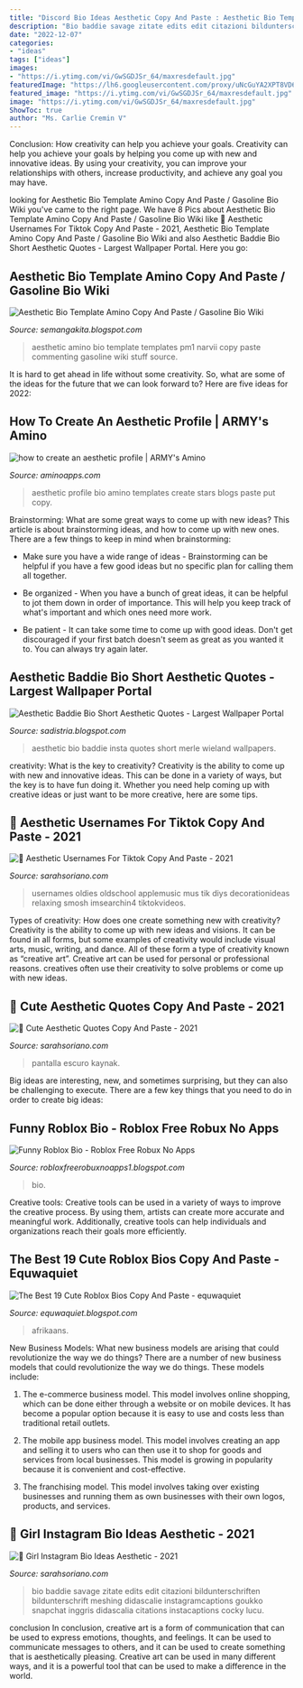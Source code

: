```yaml
---
title: "Discord Bio Ideas Aesthetic Copy And Paste : Aesthetic Bio Template Amino Copy And Paste / Gasoline Bio Wiki"
description: "Bio baddie savage zitate edits edit citazioni bildunterschriften bildunterschrift meshing didascalie instagramcaptions goukko snapchat inggris didascalia citations instacaptions cocky lucu"
date: "2022-12-07"
categories:
- "ideas"
tags: ["ideas"]
images:
- "https://i.ytimg.com/vi/GwSGDJSr_64/maxresdefault.jpg"
featuredImage: "https://lh6.googleusercontent.com/proxy/uNcGuYA2XPT8VD676a1kvrayODIrMNKNKyMAF5udXZgGegn2x52p4BFCUr-vQEQy2YUaRqXAH-ZwUBh0hSYhRODMB6CMF5nxdqlBgOZutRNTof6Nx9Y46B5BXkHTY7Kwzjy17k0=w1200-h630-p-k-no-nu"
featured_image: "https://i.ytimg.com/vi/GwSGDJSr_64/maxresdefault.jpg"
image: "https://i.ytimg.com/vi/GwSGDJSr_64/maxresdefault.jpg"
ShowToc: true
author: "Ms. Carlie Cremin V"
---
```



Conclusion: How creativity can help you achieve your goals.
Creativity can help you achieve your goals by helping you come up with new and innovative ideas. By using your creativity, you can improve your relationships with others, increase productivity, and achieve any goal you may have.

	

		
looking for Aesthetic Bio Template Amino Copy And Paste / Gasoline Bio Wiki you've came to the right page. We have 8 Pics about Aesthetic Bio Template Amino Copy And Paste / Gasoline Bio Wiki like 🖤 Aesthetic Usernames For Tiktok Copy And Paste - 2021, Aesthetic Bio Template Amino Copy And Paste / Gasoline Bio Wiki and also Aesthetic Baddie Bio Short Aesthetic Quotes - Largest Wallpaper Portal. Here you go:
		
    
## Aesthetic Bio Template Amino Copy And Paste / Gasoline Bio Wiki

<img loading=lazy src="https://pm1.narvii.com/6701/e16e11ee498917d33ced558315b8072f99aab378_hq.jpg" onerror="this.onerror=null;this.src='https://tse2.mm.bing.net/th?id=OIP.D0jBinP4hZ_QFUHvaU2-8AHaGJ&amp;pid=15.1';" alt="Aesthetic Bio Template Amino Copy And Paste / Gasoline Bio Wiki">

_Source: semangakita.blogspot.com_

>aesthetic amino bio template templates pm1 narvii copy paste commenting gasoline wiki stuff source. 

	

It is hard to get ahead in life without some creativity. So, what are some of the ideas for the future that we can look forward to? Here are five ideas for 2022: 

    
## How To Create An Aesthetic Profile | ARMY&#039;s Amino

<img loading=lazy src="https://pm1.narvii.com/6775/978facaf2009fdbd89358cb3c15998fc8aa3460bv2_hq.jpg" onerror="this.onerror=null;this.src='https://tse2.mm.bing.net/th?id=OIP.8MM0kiRLti3-mXwYeUYzXwHaJb&amp;pid=15.1';" alt="how to create an aesthetic profile | ARMY&#039;s Amino">

_Source: aminoapps.com_

>aesthetic profile bio amino templates create stars blogs paste put copy. 

	

Brainstorming: What are some great ways to come up with new ideas?
This article is about brainstorming ideas, and how to come up with new ones. There are a few things to keep in mind when brainstorming: 
- Make sure you have a wide range of ideas - Brainstorming can be helpful if you have a few good ideas but no specific plan for calling them all together. 

- Be organized - When you have a bunch of great ideas, it can be helpful to jot them down in order of importance. This will help you keep track of what's important and which ones need more work. 

- Be patient - It can take some time to come up with good ideas. Don't get discouraged if your first batch doesn't seem as great as you wanted it to. You can always try again later.

    
## Aesthetic Baddie Bio Short Aesthetic Quotes - Largest Wallpaper Portal

<img loading=lazy src="https://i.pinimg.com/originals/3f/6f/ea/3f6fea43845013c5efa69b26f1b89238.jpg" onerror="this.onerror=null;this.src='https://tse1.mm.bing.net/th?id=OIP.VRr__Z9QmbXCLQhGcsQf1QHaNK&amp;pid=15.1';" alt="Aesthetic Baddie Bio Short Aesthetic Quotes - Largest Wallpaper Portal">

_Source: sadistria.blogspot.com_

>aesthetic bio baddie insta quotes short merle wieland wallpapers. 

	

creativity: What is the key to creativity?
Creativity is the ability to come up with new and innovative ideas. This can be done in a variety of ways, but the key is to have fun doing it. Whether you need help coming up with creative ideas or just want to be more creative, here are some tips.

    
## 🖤 Aesthetic Usernames For Tiktok Copy And Paste - 2021

<img loading=lazy src="https://i.pinimg.com/originals/5b/9f/ae/5b9fae0538d1cebff68b862a99044a35.jpg" onerror="this.onerror=null;this.src='https://tse1.mm.bing.net/th?id=OIP.FL9tRQOKWkiubl01hRMDrAHaNL&amp;pid=15.1';" alt="🖤 Aesthetic Usernames For Tiktok Copy And Paste - 2021">

_Source: sarahsoriano.com_

>usernames oldies oldschool applemusic mus tik diys decorationideas relaxing smosh imsearchin4 tiktokvideos. 

	

Types of creativity: How does one create something new with creativity?
Creativity is the ability to come up with new ideas and visions. It can be found in all forms, but some examples of creativity would include visual arts, music, writing, and dance. All of these form a type of creativity known as “creative art”. Creative art can be used for personal or professional reasons. creatives often use their creativity to solve problems or come up with new ideas.

    
## 🖤 Cute Aesthetic Quotes Copy And Paste - 2021

<img loading=lazy src="https://i.pinimg.com/originals/11/d0/bd/11d0bd40f8632e279b64d69bf1c6b137.jpg" onerror="this.onerror=null;this.src='https://tse1.mm.bing.net/th?id=OIP.5LFM6YLlMoMDWPR3PYXChwHaLu&amp;pid=15.1';" alt="🖤 Cute Aesthetic Quotes Copy And Paste - 2021">

_Source: sarahsoriano.com_

>pantalla escuro kaynak. 

	

Big ideas are interesting, new, and sometimes surprising, but they can also be challenging to execute. There are a few key things that you need to do in order to create big ideas:

    
## Funny Roblox Bio - Roblox Free Robux No Apps

<img loading=lazy src="https://i.ytimg.com/vi/GwSGDJSr_64/maxresdefault.jpg" onerror="this.onerror=null;this.src='https://tse3.mm.bing.net/th?id=OIP.vvr-2sPAeEaAVrQVIODcbQHaEK&amp;pid=15.1';" alt="Funny Roblox Bio - Roblox Free Robux No Apps">

_Source: robloxfreerobuxnoapps1.blogspot.com_

>bio. 

	

Creative tools:
Creative tools can be used in a variety of ways to improve the creative process. By using them, artists can create more accurate and meaningful work. Additionally, creative tools can help individuals and organizations reach their goals more efficiently.

    
## The Best 19 Cute Roblox Bios Copy And Paste - Equwaquiet

<img loading=lazy src="https://lh6.googleusercontent.com/proxy/uNcGuYA2XPT8VD676a1kvrayODIrMNKNKyMAF5udXZgGegn2x52p4BFCUr-vQEQy2YUaRqXAH-ZwUBh0hSYhRODMB6CMF5nxdqlBgOZutRNTof6Nx9Y46B5BXkHTY7Kwzjy17k0=w1200-h630-p-k-no-nu" onerror="this.onerror=null;this.src='https://tse3.mm.bing.net/th?id=OIP.qXkKgALQIDoPKu3ePAOi_gHaGV&amp;pid=15.1';" alt="The Best 19 Cute Roblox Bios Copy And Paste - equwaquiet">

_Source: equwaquiet.blogspot.com_

>afrikaans. 

	

New Business Models: What new business models are arising that could revolutionize the way we do things?
There are a number of new business models that could revolutionize the way we do things. These models include:
1. The e-commerce business model. This model involves online shopping, which can be done either through a website or on mobile devices. It has become a popular option because it is easy to use and costs less than traditional retail outlets.

2. The mobile app business model. This model involves creating an app and selling it to users who can then use it to shop for goods and services from local businesses. This model is growing in popularity because it is convenient and cost-effective.

3. The franchising model. This model involves taking over existing businesses and running them as own businesses with their own logos, products, and services.

    
## 🖤 Girl Instagram Bio Ideas Aesthetic - 2021

<img loading=lazy src="https://i.pinimg.com/originals/8a/a7/9c/8aa79c9327ae32de6ee3502d4c3ec25f.jpg" onerror="this.onerror=null;this.src='https://tse1.mm.bing.net/th?id=OIP.r69NU26mX1lNPqOiC-NdDgHaOt&amp;pid=15.1';" alt="🖤 Girl Instagram Bio Ideas Aesthetic - 2021">

_Source: sarahsoriano.com_

>bio baddie savage zitate edits edit citazioni bildunterschriften bildunterschrift meshing didascalie instagramcaptions goukko snapchat inggris didascalia citations instacaptions cocky lucu. 

	

conclusion
In conclusion, creative art is a form of communication that can be used to express emotions, thoughts, and feelings. It can be used to communicate messages to others, and it can be used to create something that is aesthetically pleasing. Creative art can be used in many different ways, and it is a powerful tool that can be used to make a difference in the world.


